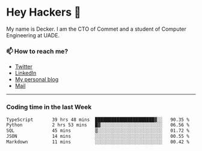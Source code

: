 # Hey Hackers 👋

My name is Decker. I am the CTO of Commet and a student of Computer Engineering at UADE.

### 📫 How to reach me?
- [Twitter](https://x.com/0xDecker) 
- [LinkedIn](https://www.linkedin.com/in/decker-urbano/) 
- [My personal blog](http://decker.sh) 
- [Mail](mailto:me@decker.sh)

---

### Coding time in the last Week

<!--START_SECTION:waka-->

```txt
TypeScript       39 hrs 48 mins  ██████████████████████▓░░   90.35 %
Python           2 hrs 53 mins   █▓░░░░░░░░░░░░░░░░░░░░░░░   06.56 %
SQL              45 mins         ▒░░░░░░░░░░░░░░░░░░░░░░░░   01.72 %
JSON             14 mins         ░░░░░░░░░░░░░░░░░░░░░░░░░   00.55 %
Markdown         11 mins         ░░░░░░░░░░░░░░░░░░░░░░░░░   00.42 %
```

<!--END_SECTION:waka-->

